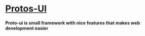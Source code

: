 # [Protos-UI]()
#### Proto-ui is small framework with nice features that makes web development easier